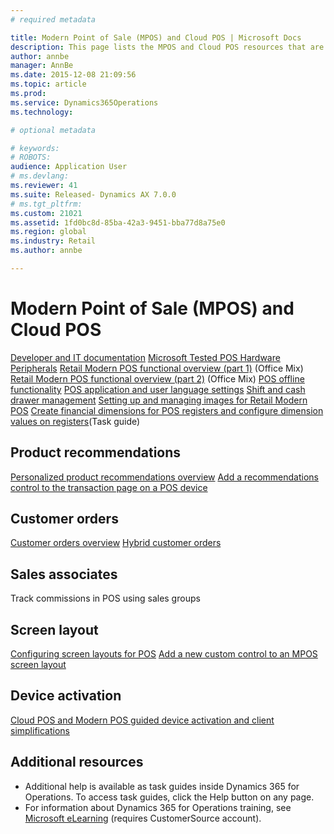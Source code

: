 ```yaml
---
# required metadata

title: Modern Point of Sale (MPOS) and Cloud POS | Microsoft Docs
description: This page lists the MPOS and Cloud POS resources that are available in Dynamics 365 for Operations - Retail.
author: annbe
manager: AnnBe
ms.date: 2015-12-08 21:09:56
ms.topic: article
ms.prod: 
ms.service: Dynamics365Operations
ms.technology: 

# optional metadata

# keywords: 
# ROBOTS: 
audience: Application User
# ms.devlang: 
ms.reviewer: 41
ms.suite: Released- Dynamics AX 7.0.0
# ms.tgt_pltfrm: 
ms.custom: 21021
ms.assetid: 1fd0bc8d-85ba-42a3-9451-bba77d8a75e0
ms.region: global
ms.industry: Retail
ms.author: annbe

---
```


# Modern Point of Sale (MPOS) and Cloud POS

[Developer and IT documentation](http://ax.help.dynamics.com/en/wiki/microsoft-dynamics-ax-retail-for-it-pros-and-developers/) [Microsoft Tested POS Hardware Peripherals](https://ax.help.dynamics.com/en/wiki/microsoft-tested-pos-hardware-peripherals/) [Retail Modern POS functional overview (part 1)](https://mix.office.com/watch/1mhlvuetfyue6) (Office Mix) [Retail Modern POS functional overview (part 2)](https://mix.office.com/watch/ln8lkpiqwrhr) (Office Mix) [POS offline functionality](https://ax.help.dynamics.com/en/wiki/pos-offline-functionality/) [POS application and user language settings](http://ax.help.dynamics.com/en/wiki/pos-application-and-user-language-settings/) [Shift and cash drawer management](http://ax.help.dynamics.com/en/wiki/shift-and-drawer-management/) [Setting up and managing images for Retail Modern POS](http://ax.help.dynamics.com/en/wiki/setting-up-and-managing-images-for-retail-modern-pos/) [Create financial dimensions for POS registers and configure dimension values on registers](http://ax.help.dynamics.com/en/wiki/create-financial-dimensions-for-pos-registers-and-configure-dimension-values-on-registers/)(Task guide)

## Product recommendations
[Personalized product recommendations overview](http://ax.help.dynamics.com/en/wiki/personalized-product-recommendations-powered-by-cognitive-services-and-azure-machine-learning/) [Add a recommendations control to the transaction page on a POS device](http://ax.help.dynamics.com/en/wiki/add-recommendations-control-to-the-transaction-screen-on-pos-using-screen-layout-designer/)

## Customer orders
[Customer orders overview](http://ax.help.dynamics.com/en/wiki/customer-orders-overview/) [Hybrid customer orders](http://ax.help.dynamics.com/en/wiki/hybrid-customer-orders/)

## Sales associates
Track commissions in POS using sales groups

## Screen layout
[Configuring screen layouts for POS](http://ax.help.dynamics.com/en/wiki/pos-screen-layouts/) [Add a new custom control to an MPOS screen layout](http://ax.help.dynamics.com/en/wiki/add-new-custom-control-in-mpos-screen-layout/)

## Device activation
[Cloud POS and Modern POS guided device activation and client simplifications](http://ax.help.dynamics.com/en/wiki/cloud-pos-and-modern-pos-guided-device-activation-and-client-simplifications/)

## []()Additional resources
-   Additional help is available as task guides inside Dynamics 365 for Operations. To access task guides, click the Help button on any page.
-   For information about Dynamics 365 for Operations training, see [Microsoft eLearning](https://mbs2.microsoft.com/members/elearning/dynamicstrainingcert.aspx) (requires CustomerSource account).

 

